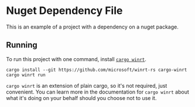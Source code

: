 # Nuget Dependency File

This is an example of a project with a dependency on a nuget package.

## Running

To run this project with one command, install [`cargo winrt`](https://github.com/microsoft/winrt-rs/blob/master/crates/cargo-winrt/README.md).

```
cargo install --git https://github.com/microsoft/winrt-rs cargo-winrt
cargo winrt run
```

`cargo winrt` is an extension of plain cargo, so it's not required, just convenient. You can learn more in the documentation for `cargo winrt` about what it's
doing on your behalf should you choose not to use it. 